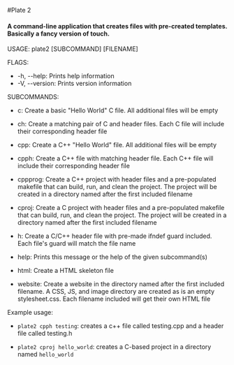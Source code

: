 #Plate 2

#### A command-line application that creates files with pre-created templates. Basically a fancy version of touch.

USAGE:
plate2 [SUBCOMMAND] [FILENAME]

FLAGS:
* -h, --help:       Prints help information
* -V, --version:    Prints version information

SUBCOMMANDS:
* c:           Create a basic "Hello World" C file. All additional files will be empty
* ch:          Create a matching pair of C and header files. Each C file will include their corresponding header file

* cpp:        Create a C++ "Hello World" file. All additional files will be empty
* cpph:       Create a C++ file with matching header file. Each C++ file will include their corresponding header file
* cppprog:    Create a C++ project with header files and a pre-populated makefile that can build, run, and clean the project. The project will be created in a directory named after the first included filename

* cproj:      Create a C project with header files and a pre-populated makefile that can build, run, and clean the project. The project will be created in a directory named after the first included filename

* h:          Create a C/C++ header file with pre-made ifndef guard included. Each file's guard will match the file name

* help:       Prints this message or the help of the given subcommand(s)

* html:       Create a HTML skeleton file
* website:    Create a website in the directory named after the first included filename. A CSS, JS, and image directory are created as is an empty stylesheet.css. Each filename included will get their own HTML file

Example usage:

* `plate2 cpph testing`: creates a c++ file called testing.cpp and a header file called testing.h

* `plate2 cproj hello_world`: creates a C-based project in a directory named `hello_world`